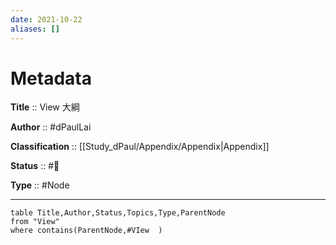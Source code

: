 ```yaml
---
date: 2021-10-22
aliases: []
---
```


# Metadata

**Title** :: View 大綱

**Author** :: #dPaulLai

**Classification** :: [[Study_dPaul/Appendix/Appendix|Appendix]]

**Status** :: #🌱

**Type** :: #Node

---

```dataview
table Title,Author,Status,Topics,Type,ParentNode
from "View"
where contains(ParentNode,#VIew  )
```
